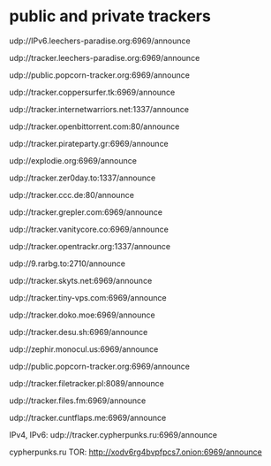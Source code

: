 # public and private trackers

udp://IPv6.leechers-paradise.org:6969/announce

udp://tracker.leechers-paradise.org:6969/announce

udp://public.popcorn-tracker.org:6969/announce

udp://tracker.coppersurfer.tk:6969/announce

udp://tracker.internetwarriors.net:1337/announce

udp://tracker.openbittorrent.com:80/announce

udp://tracker.pirateparty.gr:6969/announce

udp://explodie.org:6969/announce

udp://tracker.zer0day.to:1337/announce

udp://tracker.ccc.de:80/announce

udp://tracker.grepler.com:6969/announce

udp://tracker.vanitycore.co:6969/announce

udp://tracker.opentrackr.org:1337/announce

udp://9.rarbg.to:2710/announce

udp://tracker.skyts.net:6969/announce

udp://tracker.tiny-vps.com:6969/announce

udp://tracker.doko.moe:6969/announce

udp://tracker.desu.sh:6969/announce

udp://zephir.monocul.us:6969/announce

udp://public.popcorn-tracker.org:6969/announce

udp://tracker.filetracker.pl:8089/announce

udp://tracker.files.fm:6969/announce

udp://tracker.cuntflaps.me:6969/announce

IPv4, IPv6: udp://tracker.cypherpunks.ru:6969/announce

cypherpunks.ru TOR: http://xodv6rg4bvpfpcs7.onion:6969/announce
